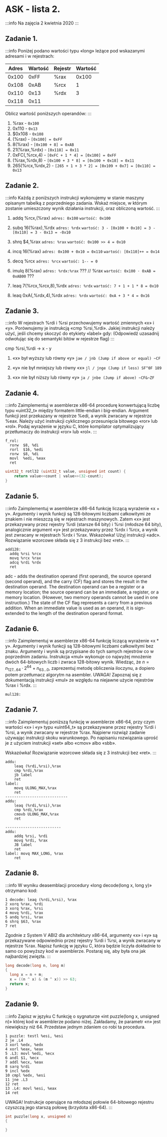 # ASK - lista 2.

:::info
Na zajęcia 2 kwietnia 2020
:::

## Zadanie 1.
:::info
Poniżej podano wartości typu «long» leżące pod wskazanymi adresami i w rejestrach:

| Adres | Wartość | Rejestr | Wartość |
| ----- | ------- | ------- | ------- |
| 0x100 | 0xFF    | %rax    | 0x100   |
| 0x108 | 0xAB    | %rcx    | 1       |
| 0x110 | 0x13    | %rdx    | 3       |
| 0x118 | 0x11    |         |         |

Oblicz wartość poniższych operandów:
:::

1. %rax - ```0x100```
2. 0x110 - ```0x13```
3. $0x108 - ```0x108```
4. (%rax) - ```[0x100] = 0xFF```
5. 8(%rax) - ```[0x100 + 8] = 0xAB```
6. 21(%rax,%rdx) - ```[0x118] = 0x11```
7. 0xFC(,%rcx,4) - ```[0xFC + 1 * 4] = [0x100] = 0xFF```
8. (%rax,%rdx,8) - ```[0x100 + 3 * 8] = [0x100 + 0x18] = 0x11```
9. 265(%rcx,%rdx,2) - ```[265 + 1 + 3 * 2] = [0x109 + 0x7] = [0x110] = 0x13```

## Zadanie 2.
:::info
Każdą z poniższych instrukcji wykonujemy w stanie maszyny opisanym tabelką z poprzedniego zadania. Wskaż miejsce, w którym zostanie umieszczony wynik działania instrukcji, oraz obliczoną wartość.
:::

1. addq %rcx,(%rax)
```adres: 0x100``` 
```wartość: 0x100```

2. subq 16(%rax),%rdx
```adres: %rdx```
```wartość: 3 - [0x100 + 0x10] = 3 - [0x110] = 3 - 0x13 = -0x10```

3. shrq $4,%rax
```adres: %rax```
```wartość: 0x100 >> 4 = 0x10```


4. incq 16(%rax)
```adres: 0x100 + 0x10 = 0x110```
```wartość: [0x110]++ = 0x14```

5. decq %rcx
```adres: %rcx```
```wartość: 1-- = 0```

6. imulq 8(%rax)
```adres: %rdx:%rax``` ??? // %rax
```wartość: 0x100 ⋅ 0xAB = 0xAB00``` ???

7. leaq 7(%rcx,%rcx,8),%rdx
```adres: %rdx```
```wartość: 7 + 1 + 1 * 8 = 0x10```

8. leaq 0xA(,%rdx,4),%rdx
```adres: %rdx```
```wartość: 0xA + 3 * 4 = 0x16```

## Zadanie 3.
:::info
W rejestrach %rdi i %rsi przechowujemy wartość zmiennych «x» i «y». Porównujemy je instrukcją «cmp %rsi,%rdi». Jakiej instrukcji należy użyć, jeśli chcemy skoczyć do etykiety «label» gdy:
(Odpowiedź uzasadnij odwołując się do semantyki bitów w rejestrze flag)
:::

cmp %rsi,%rdi -> x - y

1. «x» był wyższy lub równy «y»
``` jae / jnb (Jump if above or equal) ~CF ```

2. «y» nie był mniejszy lub równy «x»
```jl / jnge (Jump if less) SF^0F 189```

3. «x» nie był niższy lub równy «y»
```ja / jnbe (Jump if above) ~CF&~ZF```

## Zadanie 4.
:::info
Zaimplementuj w asemblerze x86-64 procedurę konwertującą liczbę typu «uint32_t» między formatem little-endian i big-endian. Argument funkcji jest przekazany w rejestrze %edi, a wynik zwracany w rejestrze %eax. Należy użyć instrukcji cyklicznego przesunięcia bitowego «ror» lub «rol».
Podaj wyrażenie w języku C, które kompilator optymalizujący przetłumaczy do instrukcji «ror» lub «rol».
:::

```
f_rol:
  rorw  $8, %di
  rorl  $16, %edi
  rorw  $8, %di
  movl  %edi, %eax
  ret
```
  
```C
uint32_t rotl32 (uint32_t value, unsigned int count) {
    return value<<count | value>>(32-count);
}
```

## Zadanie 5.
:::info
Zaimplementuj w asemblerze x86-64 funkcję liczącą wyrażenie «x + y». Argumenty i wynik funkcji są 128-bitowymi liczbami całkowitymi ze znakiem i nie mieszczą się w rejestrach maszynowych. Zatem «x» jest przekazywany przez rejestry %rdi (starsze 64 bity) i %rsi (młodsze 64 bity), analogicznie argument «y» jest przekazywany przez %rdx i %rcx, a wynik jest zwracany w rejestrach %rdx i %rax.
Wskazówka! Użyj instrukcji «adc». Rozwiązanie wzorcowe składa się z 3 instrukcji bez «ret».
:::

```
add128:
  addq %rsi %rcx
  movq %rcx %rax
  adcq %rdi %rdx
  ret
```
adc - adds the destination operand (first operand), the source operand (second operand), and the carry (CF) flag and stores the result in the destination operand. The destination operand can be a register or a memory location; the source operand can be an immediate, a register, or a memory location. (However, two memory operands cannot be used in one instruction.) The state of the CF flag represents a carry from a previous addition. When an immediate value is used as an operand, it is sign-extended to the length of the destination operand format.

## Zadanie 6.
:::info
Zaimplementuj w asemblerze x86-64 funkcję liczącą wyrażenie «x * y». Argumenty i wynik funkcji są 128-bitowymi liczbami całkowitymi bez znaku. Argumenty i wynik są przypisane do tych samych rejestrów co w poprzednim zadaniu. Instrukcja «mul» wykonuje co najwyżej mnożenie dwóch 64-bitowych liczb i zwraca 128-bitowy wynik. Wiedząc, że $n = n_{127...64} · 2^{64} + n_{63...0}$, zaprezentuj metodę obliczenia iloczynu, a dopiero potem przetłumacz algorytm na asembler.
UWAGA! Zapoznaj się z dokumentacją instrukcji «mul» ze względu na niejawne użycie rejestrów %rax i %rdx.
:::

```
mul128:

```

## Zadanie 7.
:::info
Zaimplementuj poniższą funkcję w asemblerze x86-64, przy czym wartości «x» i «y» typu «uint64_t» są przekazywane przez rejestry %rdi i %rsi, a wynik zwracany w rejestrze %rax. Najpierw rozwiąż zadanie używając instrukcji skoku warunkowego. Po napisaniu rozwiązania uprość je z użyciem instrukcji «set» albo «cmov» albo «sbb».

Wskazówka! Rozwiązanie wzorcowe składa się z 3 instrukcji bez «ret».
:::

```
addu:
    leaq (%rdi,%rsi),%rax
    cmp %rdi,%rax
    jb label
    ret
label:
    movq ULONG_MAX,%rax
    ret
----------------------------
addu:
    leaq (%rdi,%rsi),%rax
    cmp %rdi,%rax
    cmovb ULONG_MAX,%rax
    ret
   
-------------------------
addu:
    addq %rsi, %rdi
    movq %rdi, %rax
    JB label
    ret
label: movq MAX_LONG, %rax
    ret
``` 
## Zadanie 8.
:::info
W wyniku deasemblacji procedury «long decode(long x, long y)» otrzymano kod:
```
1 decode: leaq (%rdi,%rsi), %rax
2 xorq %rax, %rdi
3 xorq %rax, %rsi
4 movq %rdi, %rax
5 andq %rsi, %rax
6 shrq $63, %rax
7 ret
```
Zgodnie z System V ABI2 dla architektury x86-64, argumenty «x» i «y» są przekazywane odpowiednio przez rejestry %rdi i %rsi, a wynik zwracany w rejestrze %rax. Napisz funkcję w języku C, która będzie liczyła dokładnie to samo co powyższy kod w asemblerze. Postaraj się, aby była ona jak najbardziej zwięzła.
:::
```C
long decode(long n, long m)
{
  long x = n + m;
  x = ((n ^ x) & (m ^ x)) >> 63;
  return x; 
}
```

## Zadanie 9.
:::info
Zapisz w języku C funkcję o sygnaturze «int puzzle(long x, unsigned n)» której kod w asemblerze podano niżej. Zakładamy, że parametr «n» jest niewiększy niż 64. Przedstaw jednym zdaniem co robi ta procedura.
```
1 puzzle: testl %esi, %esi
2 je .L4
3 xorl %edx, %edx
4 xorl %eax, %eax
5 .L3: movl %edi, %ecx
6 andl $1, %ecx
7 addl %ecx, %eax
8 sarq %rdi
9 incl %edx
10 cmpl %edx, %esi
11 jne .L3
12 ret
13 .L4: movl %esi, %eax
14 ret
```
UWAGA! Instrukcje operujące na młodszej połowie 64-bitowego rejestru czyszczą jego starszą połowę (brzydota x86-64).
:::
```C
int puzzle(long x, unsigned n)
{

}
```
